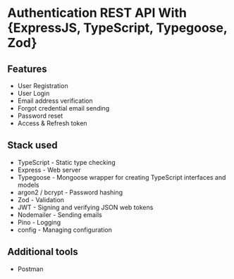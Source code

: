 # Authentication REST API With {ExpressJS, TypeScript, Typegoose, Zod}

## Features

- User Registration
- User Login
- Email address verification
- Forgot credential email sending
- Password reset
- Access & Refresh token

## Stack used

- TypeScript - Static type checking
- Express - Web server
- Typegoose - Mongoose wrapper for creating TypeScript interfaces and models
- argon2 / bcrypt - Password hashing
- Zod - Validation
- JWT - Signing and verifying JSON web tokens
- Nodemailer - Sending emails
- Pino - Logging
- config - Managing configuration

## Additional tools

- Postman

